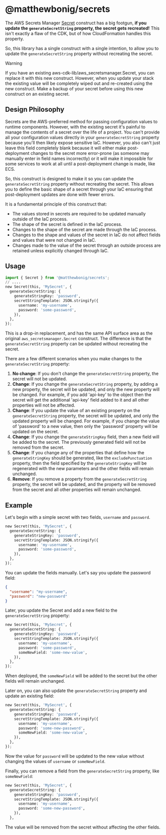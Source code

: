 # @matthewbonig/secrets

The AWS Secrets Manager [Secret](https://docs.aws.amazon.com/cdk/api/v2/docs/aws-cdk-lib.aws_secretsmanager.Secret.html) construct has a big footgun, **if you update the `generateSecretString` property, the secret gets recreated!**
This isn't exactly a flaw of the CDK, but of how CloudFormation handles this property.

So, this library has a single construct with a single intention, to allow you to update the `generateSecretString` property without recreating the secret.

> [!WARNING]
> If you have an existing aws-cdk-lib/aws_secretsmanager.Secret, you can replace it with this new construct. However,
> when you update your stack the existing value will be completely wiped out and re-created using the new construct.
> Make a backup of your secret before using this new construct on an existing secret.

## Design Philosophy

Secrets are the AWS-preferred method for passing configuration values to runtime components. However, with the existing
secret it's painful to manage the contents of a secret over the life of a project. You can't provide all your configuration
values directly in your `generateSecretString` property because you'll then likely expose sensitive
IaC. However, you also can't just leave this field completely blank because it will either make post-deployment changes
to the secret more error-prone (as someone may manually enter in field names incorrectly) or it will make it impossible
for some services to work at all until a post-deployment change is made, like ECS.

So, this construct is designed to make it so you can update the `generateSecretString` property without recreating the secret.
This allows you to define the basic shape of a secret through your IaC ensuring that post-deployment updates are done
with fewer errors.

It is a fundamental principle of this construct that:

* The values stored in secrets are required to be updated manually outside of the IaC process.
* The shape of the secret is defined in the IaC process.
* Changes to the shape of the secret are made through the IaC process.
* Changes to the shape and values of the secret in IaC do not affect fields and values that were not changed in IaC.
* Changes made to the value of the secret through an outside process are retained unless explicitly changed through IaC.

## Usage

```python
import { Secret } from '@matthewbonig/secrets';
// ....
new Secret(this, 'MySecret', {
  generateSecretString: {
    generateStringKey: 'password',
    secretStringTemplate: JSON.stringify({
      username: 'my-username',
      password: 'some-password',
    }),
  },
});
```

This is a drop-in replacement, and has the same API surface area as the original `aws_secretsmanager.Secret` construct. The difference is that the `generateSecretString` property can be updated without recreating the secret.

There are a few different scenarios when you make changes to the `generateSecretString` property:

1. **No change**: If you don't change the `generateSecretString` property, the secret will not be updated.
2. **Change**: If you change the `generateSecretString` property, by adding a new property, the secret will be updated, and only the new property will be changed. For example, if you add 'api-key' to the object then the secret will get the additional 'api-key' field added to it and all other properties will not be affected.
3. **Change**: If you update the value of an existing property on the `generateSecretString` property, the secret will be updated, and only the updated property will be changed. For example, if you change the value of 'password' to a new value, then only the 'password' property will be updated on the secret.
4. **Change**: If you change the `generateStringKey` field, then a new field will be added to the secret. The previously generated field will not be removed from the secret.
5. **Change**: If you change any of the properties that define how the `generateStringKey` should be generated, like the `excludePunctuation` property, then the field specified by the `generateStringKey` will be regenerated with the new parameters and the other fields will remain unchanged.
6. **Remove**: If you remove a property from the `generateSecretString` property, the secret will be updated, and the property will be removed from the secret and all other properties will remain unchanged.

## Example

Let's begin with a simple secret with two fields, `username` and `password`.

```python
new Secret(this, 'MySecret', {
  generateSecretString: {
    generateStringKey: 'password',
    secretStringTemplate: JSON.stringify({
      username: 'my-username',
      password: 'some-password',
    }),
  },
});
```

You can update the fields manually. Let's say you update the password field:

```json
{
  "username": "my-username",
  "password": "new-password"
}
```

Later, you update the Secret and add a new field to the `generateSecretString` property:

```python
new Secret(this, 'MySecret', {
  generateSecretString: {
    generateStringKey: 'password',
    secretStringTemplate: JSON.stringify({
      username: 'my-username',
      password: 'some-password',
      someNewField: 'some-new-value',
    }),
  },
});
```

When deployed, the `someNewField` will be added to the secret but the other fields will remain unchanged.

Later on, you can also update the `generateSecretString` property and update an existing field:

```python
new Secret(this, 'MySecret', {
  generateSecretString: {
    generateStringKey: 'password',
    secretStringTemplate: JSON.stringify({
      username: 'my-username',
      password: 'some-new-password',
      someNewField: 'some-new-value',
    }),
  },
});
```

Now the value for `password` will be updated to the new value without changing the values of `username` or `someNewField`.

Finally, you can remove a field from the `generateSecretString` property, like `someNewField`:

```python
new Secret(this, 'MySecret', {
  generateSecretString: {
    generateStringKey: 'password',
    secretStringTemplate: JSON.stringify({
      username: 'my-username',
      password: 'some-new-password',
    }),
  },
```

The value will be removed from the secret without affecting the other fields.
